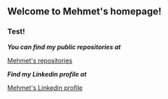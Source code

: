 ## Welcome to Mehmet's homepage!

### Test!

***You can find my public repositories at***

[Mehmet's repositories](https://github.com/doganmehmet?tab=repositories)


_**Find my Linkedin profile at**_

[Mehmet's Linkedin profile](https://www.linkedin.com/in/dmehmet/?locale=en_US)
